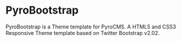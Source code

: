 PyroBootstrap
=============

PyroBootstrap is a Theme template for PyroCMS.  A HTML5 and CSS3 Responsive Theme template based on Twitter Bootstrap v2.02.